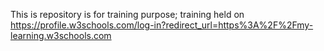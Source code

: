 This is repository is for training purpose; training held on https://profile.w3schools.com/log-in?redirect_url=https%3A%2F%2Fmy-learning.w3schools.com
